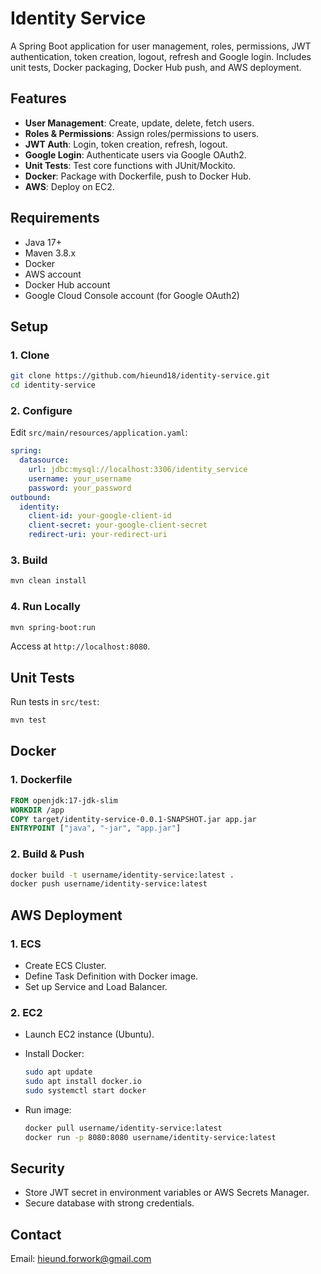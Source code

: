 # Identity Service

A Spring Boot application for user management, roles, permissions, JWT authentication, token creation, logout, refresh and Google login. Includes unit tests, Docker packaging, Docker Hub push, and AWS deployment.

## Features

- **User Management**: Create, update, delete, fetch users.
- **Roles & Permissions**: Assign roles/permissions to users.
- **JWT Auth**: Login, token creation, refresh, logout.
- **Google Login**: Authenticate users via Google OAuth2.
- **Unit Tests**: Test core functions with JUnit/Mockito.
- **Docker**: Package with Dockerfile, push to Docker Hub.
- **AWS**: Deploy on EC2.

## Requirements

- Java 17+
- Maven 3.8.x
- Docker
- AWS account
- Docker Hub account
- Google Cloud Console account (for Google OAuth2)

## Setup

### 1. Clone

```bash
git clone https://github.com/hieund18/identity-service.git
cd identity-service
```

### 2. Configure

Edit `src/main/resources/application.yaml`:

```yaml
spring:
  datasource:
    url: jdbc:mysql://localhost:3306/identity_service
    username: your_username
    password: your_password
outbound:
  identity:
    client-id: your-google-client-id
    client-secret: your-google-client-secret
    redirect-uri: your-redirect-uri
```

### 3. Build

```bash
mvn clean install
```

### 4. Run Locally

```bash
mvn spring-boot:run
```

Access at `http://localhost:8080`.

## Unit Tests

Run tests in `src/test`:

```bash
mvn test
```

## Docker

### 1. Dockerfile

```dockerfile
FROM openjdk:17-jdk-slim
WORKDIR /app
COPY target/identity-service-0.0.1-SNAPSHOT.jar app.jar
ENTRYPOINT ["java", "-jar", "app.jar"]
```

### 2. Build & Push

```bash
docker build -t username/identity-service:latest .
docker push username/identity-service:latest
```

## AWS Deployment

### 1. ECS

- Create ECS Cluster.
- Define Task Definition with Docker image.
- Set up Service and Load Balancer.

### 2. EC2

- Launch EC2 instance (Ubuntu).
- Install Docker:

  ```bash
  sudo apt update
  sudo apt install docker.io
  sudo systemctl start docker
  ```

- Run image:

  ```bash
  docker pull username/identity-service:latest
  docker run -p 8080:8080 username/identity-service:latest
  ```

## Security

- Store JWT secret in environment variables or AWS Secrets Manager.
- Secure database with strong credentials.

## Contact

Email: hieund.forwork@gmail.com